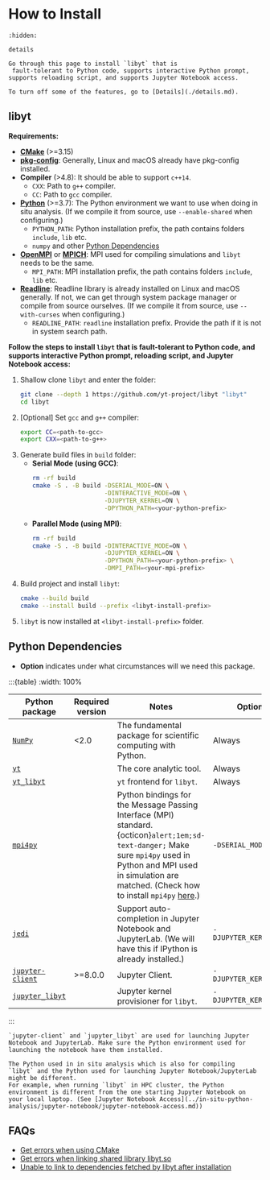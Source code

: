 # How to Install

```{toctree}
:hidden:

details
```

```{seealso}
Go through this page to install `libyt` that is
 fault-tolerant to Python code, supports interactive Python prompt, supports reloading script, and supports Jupyter Notebook access.
 
To turn off some of the features, go to [Details](./details.md).
```

## libyt

**Requirements:**

- **[CMake](https://cmake.org/)** (>=3.15)
- **[pkg-config](https://www.freedesktop.org/wiki/Software/pkg-config/)**: Generally, Linux and macOS already have pkg-config installed.
- **Compiler** (>4.8): It should be able to support `c++14`.
  - `CXX`: Path to `g++` compiler.
  - `CC`: Path to `gcc` compiler.
- **[Python](https://www.python.org/)** (>=3.7): The Python environment we want to use when doing in situ analysis. (If we compile it from source, use `--enable-shared` when configuring.)
  - `PYTHON_PATH`: Python installation prefix, the path contains folders `include`, `lib` etc.
  - `numpy` and other [Python Dependencies](#python-dependencies)
- **[OpenMPI](https://www.open-mpi.org/)** or **[MPICH](https://www.mpich.org/)**: MPI used for compiling simulations and `libyt` needs to be the same.
  - `MPI_PATH`: MPI installation prefix, the path contains folders `include`, `lib` etc.
- **[Readline](https://tiswww.case.edu/php/chet/readline/rltop.html)**: Readline library is already installed on Linux and macOS generally. If not, we can get through system package manager or compile from source ourselves. (If we compile it from source, use `--with-curses` when configuring.)
  - `READLINE_PATH`: `readline` installation prefix. Provide the path if it is not in system search path.

**Follow the steps to install `libyt` that is fault-tolerant to Python code, and supports interactive Python prompt, reloading script, and Jupyter Notebook access:**

1. Shallow clone `libyt` and enter the folder:
   ```bash
   git clone --depth 1 https://github.com/yt-project/libyt "libyt"
   cd libyt
   ```
2. [Optional] Set `gcc` and `g++` compiler:
   ```bash
   export CC=<path-to-gcc>
   export CXX=<path-to-g++>
   ```
3. Generate build files in `build` folder:
   - **Serial Mode (using GCC)**:
     ```bash
     rm -rf build
     cmake -S . -B build -DSERIAL_MODE=ON \
                         -DINTERACTIVE_MODE=ON \
                         -DJUPYTER_KERNEL=ON \
                         -DPYTHON_PATH=<your-python-prefix>
     ```
   - **Parallel Mode (using MPI)**:
     ```bash
     rm -rf build
     cmake -S . -B build -DINTERACTIVE_MODE=ON \
                         -DJUPYTER_KERNEL=ON \
                         -DPYTHON_PATH=<your-python-prefix> \
                         -DMPI_PATH=<your-mpi-prefix>
     ```
4. Build project and install `libyt`:
   ```bash
   cmake --build build 
   cmake --install build --prefix <libyt-install-prefix>
   ```
5. `libyt` is now installed at `<libyt-install-prefix>` folder.

## Python Dependencies

- **Option** indicates under what circumstances will we need this package.

:::{table}
:width: 100%

| Python package                                                                 | Required version |  Notes                                                                                                                                                                                                                                                                                            | Option                |
|--------------------------------------------------------------------------------|------------------|---------------------------------------------------------------------------------------------------------------------------------------------------------------------------------------------------------------------------------------------------------------------------------------------------|-----------------------|
| [`NumPy`](https://numpy.org/)                                                  | <2.0             |  The fundamental package for scientific computing with Python.                                                                                                                                                                                                                                    | Always                                                                                                                                                                                                                                                                                            |
| [`yt`](https://yt-project.org/)                                                |                  |  The core analytic tool.                                                                                                                                                                                                                                                                          | Always                                                                                                                                                                                                                                                                                            |
| [`yt_libyt`](https://github.com/data-exp-lab/yt_libyt)                         |                  |  `yt` frontend for `libyt`.                                                                                                                                                                                                                                                                       | Always                                                                                                                                                                                                                                                                                            |
| [`mpi4py`](https://mpi4py.readthedocs.io/en/stable/)                           |                  |  Python bindings for the Message Passing Interface (MPI) standard. <br> {octicon}`alert;1em;sd-text-danger;` Make sure `mpi4py` used in Python and MPI used in simulation are matched. (Check how to install `mpi4py` [here](https://mpi4py.readthedocs.io/en/stable/install.html#installation).) | `-DSERIAL_MODE=OFF`                                                                                                                                                                                                                                                                               |
| [`jedi`](https://jedi.readthedocs.io/en/latest/)                               |                  |  Support auto-completion in Jupyter Notebook and JupyterLab. (We will have this if IPython is already installed.)                                                                                                                                                                                 | `-DJUPYTER_KERNEL=ON`                                                                                                                                                                                                                                                                             |
| [`jupyter-client`](https://jupyter-client.readthedocs.io/en/latest/index.html) | >=8.0.0          |  Jupyter Client.                                                                                                                                                                                                                                                                                  | `-DJUPYTER_KERNEL=ON`                                                                                                                                                                                                                                                                             |
| [`jupyter_libyt`](https://github.com/yt-project/jupyter_libyt)                 |                  |  Jupyter kernel provisioner for `libyt`.                                                                                                                                                                                                                                                          | `-DJUPYTER_KERNEL=ON`                                                                                                                                                                                                                                                                             |
:::

```{note}
`jupyter-client` and `jupyter_libyt` are used for launching Jupyter Notebook and JupyterLab. Make sure the Python environment used for launching the notebook have them installed.

The Python used in in situ analysis which is also for compiling `libyt` and the Python used for launching Jupyter Notebook/JupyterLab might be different.
For example, when running `libyt` in HPC cluster, the Python environment is different from the one starting Jupyter Notebook on your local laptop. (See [Jupyter Notebook Access](../in-situ-python-analysis/jupyter-notebook/jupyter-notebook-access.md))
```

## FAQs

- [Get errors when using CMake](../FAQs.md#get-errors-when-using-cmake)
- [Get errors when linking shared library libyt.so](../FAQs.md#get-errors-when-linking-shared-library-libytso)
- [Unable to link to dependencies fetched by libyt after installation](../FAQs.md#unable-to-link-to-dependencies-fetched-by-libyt-after-installation)
